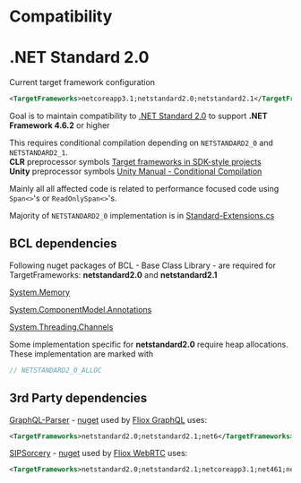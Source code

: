 
# **Compatibility**

# .NET Standard 2.0

Current target framework configuration

```xml
<TargetFrameworks>netcoreapp3.1;netstandard2.0;netstandard2.1</TargetFrameworks>
```

Goal is to maintain compatibility to [.NET Standard 2.0](https://learn.microsoft.com/en-us/dotnet/standard/net-standard?tabs=net-standard-2-0)
to support **.NET Framework 4.6.2** or higher

This requires conditional compilation depending on `NETSTANDARD2_0` and `NETSTANDARD2_1`.  
**CLR**   preprocessor symbols [Target frameworks in SDK-style projects](https://learn.microsoft.com/en-us/dotnet/standard/frameworks)  
**Unity** preprocessor symbols [Unity Manual - Conditional Compilation](https://docs.unity3d.com/Manual/PlatformDependentCompilation.html)

Mainly all all affected code is related to performance focused code using `Span<>`'s or `ReadOnlySpan<>`'s.

Majority of `NETSTANDARD2_0` implementation is in [Standard-Extensions.cs](https://github.com/friflo/Friflo.Json.Fliox/blob/main/Json/Burst/Standard-Extensions.cs)


## BCL dependencies

Following nuget packages of BCL - Base Class Library - are required for TargetFrameworks:
<b>netstandard2.0</b> and <b>netstandard2.1</b>

[System.Memory](https://www.nuget.org/packages/System.Memory)

[System.ComponentModel.Annotations](https://www.nuget.org/packages/System.ComponentModel.Annotations)

[System.Threading.Channels](https://www.nuget.org/packages/System.Threading.Channels)

Some implementation specific for <b>netstandard2.0</b> require heap allocations.  
These implementation are marked with
```c#
// NETSTANDARD2_0_ALLOC
```
## 3rd Party dependencies

[GraphQL-Parser](https://github.com/graphql-dotnet/parser) -
[nuget](https://www.nuget.org/packages/SIPSorcery/)
used by [Fliox GraphQL](https://github.com/friflo/Friflo.Json.Fliox/tree/main/Json/Fliox.Hub.GraphQL)
uses:

```xml
<TargetFrameworks>netstandard2.0;netstandard2.1;net6</TargetFrameworks>
```

[SIPSorcery](https://github.com/sipsorcery-org/sipsorcery) -
[nuget](https://www.nuget.org/packages/GraphQL-Parser)
used by [Fliox WebRTC](https://github.com/friflo/Friflo.Json.Fliox/tree/main/Json/Fliox.Hub.WebRTC)
uses:

```xml
<TargetFrameworks>netstandard2.0;netstandard2.1;netcoreapp3.1;net461;net5.0;net6.0;</TargetFrameworks>
```


